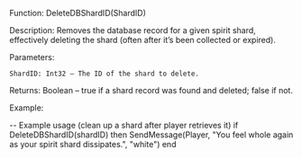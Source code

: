 Function: DeleteDBShardID(ShardID)

Description: Removes the database record for a given spirit shard, effectively deleting the shard (often after it’s been collected or expired).

Parameters:

    ShardID: Int32 – The ID of the shard to delete.

Returns: Boolean – true if a shard record was found and deleted; false if not.

Example:

-- Example usage (clean up a shard after player retrieves it)
if DeleteDBShardID(shardID) then
    SendMessage(Player, "You feel whole again as your spirit shard dissipates.", "white")
end